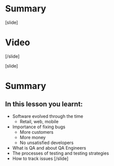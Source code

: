 # Summary

[slide]
# Video

[/slide]

[slide]
# Summary 

## In this lesson you learnt:

- Software evolved through the time
    - Retail, web, mobile
- Importance of fixing bugs
    - More customers
    - More money
    - No unsatisfied developers
- What is QA and about QA Engineers
- The processes of testing and testing strategies
- How to track issues
[/slide]